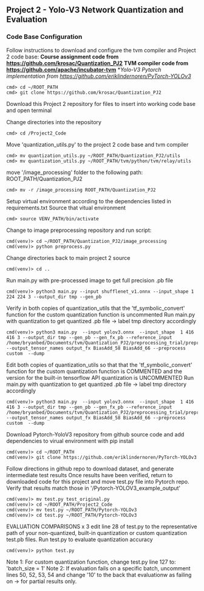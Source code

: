 ## Project 2 - Yolo-V3 Network Quantization and Evaluation

### Code Base Configuration
Follow instructions to download and configure the tvm compiler and Project 2 code base:
**Course assignment code from https://github.com/krosac/Quantization_PJ2**
**TVM compiler code from https://github.com/apache/incubator-tvm**
**Yolo-V3 Pytorch implementation from https://github.com/eriklindernoren/PyTorch-YOLOv3*

```
cmd> cd ~/ROOT_PATH
cmd> git clone https://github.com/krosac/Quantization_PJ2
```

Download this Project 2 repository for files to insert into working code base and open terminal

Change directories into the repository
```
cmd> cd /Project2_Code
```

Move 'quantization_utils.py' to the project 2 code base and tvm compiler
```
cmd> mv quantization_utils.py ~/ROOT_PATH/Quantization_PJ2/utils
cmd> mv quantization_utils.py ~/ROOT_PATH/tvm/python/tvm/relay/utils
```

move '/image_processing' folder to the following path: ROOT_PATH/Quantization_PJ2
```
cmd> mv -r /image_processing ROOT_PATH/Quantization_PJ2
```

Setup virtual environment according to the dependencies listed in requirements.txt
Source that vitual environment
```
cmd> source VENV_PATH/bin/activate
```

Change to image preprocessing repository and run script:
```
cmd(venv)> cd ~/ROOT_PATH/Quantization_PJ2/image_processing
cmd(venv)> python preprocess.py
```

Change directories back to main project 2 source
```
cmd(venv)> cd ..
```

Run main.py with pre-processed image to get full precision .pb file
```
cmd(venv)> python3 main.py --input shufflenet_v1.onnx --input_shape 1 224 224 3 --output_dir tmp --gen_pb
```

Verify in both copies of quantization_utils that the 'tf_symbolic_convert' function for the custom
quantization function is uncommented
Run main.py with quantization to get quantized .pb file -> label tmp directory accordingly
```
cmd(venv)> python3 main.py  --input yolov3.onnx  --input_shape  1 416 416 3 --output_dir tmp --gen_pb --gen_fx_pb --reference_input /home/bryanbed/Documents/tvm/Quantization_PJ2/preprocessing_trial/preprocessed.npy --output_tensor_names output_fx BiasAdd_58 BiasAdd_66 --preprocess custom  --dump 
```

Edit both copies of quantization_utils so that that the 'tf_symbolic_convert' function for the custom
quantization function is COMMENTED and the version for the built-in tensorflow API quantization is
UNCOMMENTED
Run main.py with quantization to get quantized .pb file -> label tmp directory accordingly
```
cmd(venv)> python3 main.py  --input yolov3.onnx  --input_shape  1 416 416 3 --output_dir tmp --gen_pb --gen_fx_pb --reference_input /home/bryanbed/Documents/tvm/Quantization_PJ2/preprocessing_trial/preprocessed.npy --output_tensor_names output_fx BiasAdd_58 BiasAdd_66 --preprocess custom  --dump
```

Download Pytorch-YoloV3 repository from github source code and add dependencies to virual environment with pip install
```
cmd(venv)> cd ~/ROOT_PATH
cmd(venv)> git clone https://github.com/eriklindernoren/PyTorch-YOLOv3
```

Follow directions in github repo to download dataset, and generate intermediate test results
Once results have been verified, return to downloaded code for this project and move test.py file into Pytorch repo. Verify that results match those in '/Pytorch-YOLOV3_example_output'
```
cmd(venv)> mv test.py test_original.py
cmd(venv)> cd ~/ROOT_PATH/Project2_Code
cmd(venv)> mv test.py ~/ROOT_PATH/Pytorch-YOLOv3
cmd(venv)> cd test.py ~/ROOT_PATH/Pytorch-YOLOv3
```

EVALUATION COMPARISONS x 3
edit line 28 of test.py to the representative path of your non-quantized, built-in quantization or custom quantization test.pb files.
Run test.py to evaluate quantization accuracy
```
cmd(venv)> python test.py
```

Note 1: For custom quantization function, change test.py line 127 to:
'batch_size = 1'
Note 2: If evaluation fails on a specific batch, uncomment lines 50, 52, 53, 54 and change '10' to the back that evaluationw as failing on -> for partial results only.
